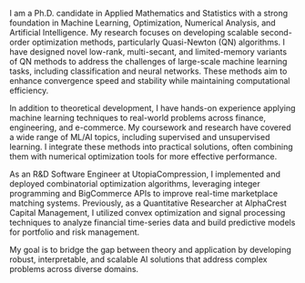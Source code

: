 I am a Ph.D. candidate in Applied Mathematics and Statistics with a strong foundation in Machine Learning, Optimization, Numerical Analysis, and Artificial Intelligence. My research focuses on developing scalable second-order optimization methods, particularly Quasi-Newton (QN) algorithms. I have designed novel low-rank, multi-secant, and limited-memory variants of QN methods to address the challenges of large-scale machine learning tasks, including classification and neural networks. These methods aim to enhance convergence speed and stability while maintaining computational efficiency.

In addition to theoretical development, I have hands-on experience applying machine learning techniques to real-world problems across finance, engineering, and e-commerce. My coursework and research have covered a wide range of ML/AI topics, including supervised and unsupervised learning. I integrate these methods into practical solutions, often combining them with numerical optimization tools for more effective performance.

As an R&D Software Engineer at UtopiaCompression, I implemented and deployed combinatorial optimization algorithms, leveraging integer programming and BigCommerce APIs to improve real-time marketplace matching systems. Previously, as a Quantitative Researcher at AlphaCrest Capital Management, I utilized convex optimization and signal processing techniques to analyze financial time-series data and build predictive models for portfolio and risk management.

My goal is to bridge the gap between theory and application by developing robust, interpretable, and scalable AI solutions that address complex problems across diverse domains.